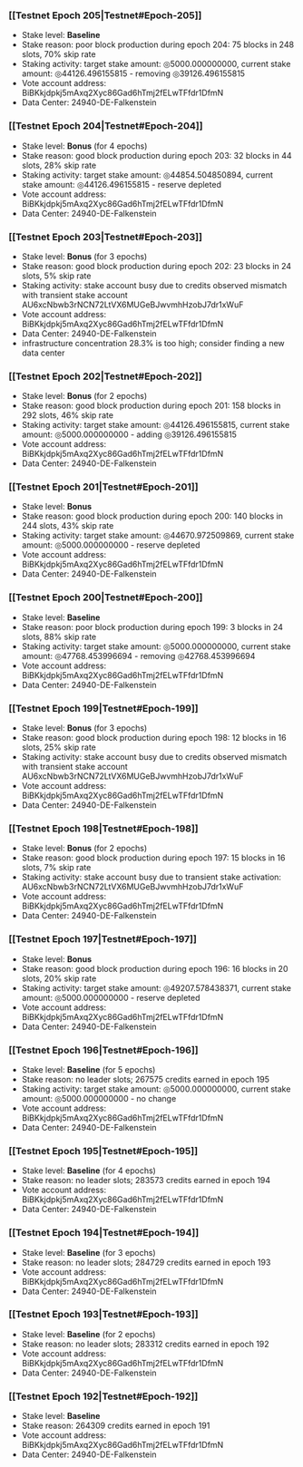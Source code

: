### [[Testnet Epoch 205|Testnet#Epoch-205]]
* Stake level: **Baseline**
* Stake reason: poor block production during epoch 204: 75 blocks in 248 slots, 70% skip rate
* Staking activity: target stake amount: ◎5000.000000000, current stake amount: ◎44126.496155815 - removing ◎39126.496155815
* Vote account address: BiBKkjdpkj5mAxq2Xyc86Gad6hTmj2fELwTFfdr1DfmN
* Data Center: 24940-DE-Falkenstein
### [[Testnet Epoch 204|Testnet#Epoch-204]]
* Stake level: **Bonus** (for 4 epochs)
* Stake reason: good block production during epoch 203: 32 blocks in 44 slots, 28% skip rate
* Staking activity: target stake amount: ◎44854.504850894, current stake amount: ◎44126.496155815 - reserve depleted
* Vote account address: BiBKkjdpkj5mAxq2Xyc86Gad6hTmj2fELwTFfdr1DfmN
* Data Center: 24940-DE-Falkenstein
### [[Testnet Epoch 203|Testnet#Epoch-203]]
* Stake level: **Bonus** (for 3 epochs)
* Stake reason: good block production during epoch 202: 23 blocks in 24 slots, 5% skip rate
* Staking activity: stake account busy due to credits observed mismatch with transient stake account AU6xcNbwb3rNCN72LtVX6MUGeBJwvmhHzobJ7dr1xWuF
* Vote account address: BiBKkjdpkj5mAxq2Xyc86Gad6hTmj2fELwTFfdr1DfmN
* Data Center: 24940-DE-Falkenstein
* infrastructure concentration 28.3% is too high; consider finding a new data center
### [[Testnet Epoch 202|Testnet#Epoch-202]]
* Stake level: **Bonus** (for 2 epochs)
* Stake reason: good block production during epoch 201: 158 blocks in 292 slots, 46% skip rate
* Staking activity: target stake amount: ◎44126.496155815, current stake amount: ◎5000.000000000 - adding ◎39126.496155815
* Vote account address: BiBKkjdpkj5mAxq2Xyc86Gad6hTmj2fELwTFfdr1DfmN
* Data Center: 24940-DE-Falkenstein
### [[Testnet Epoch 201|Testnet#Epoch-201]]
* Stake level: **Bonus**
* Stake reason: good block production during epoch 200: 140 blocks in 244 slots, 43% skip rate
* Staking activity: target stake amount: ◎44670.972509869, current stake amount: ◎5000.000000000 - reserve depleted
* Vote account address: BiBKkjdpkj5mAxq2Xyc86Gad6hTmj2fELwTFfdr1DfmN
* Data Center: 24940-DE-Falkenstein
### [[Testnet Epoch 200|Testnet#Epoch-200]]
* Stake level: **Baseline**
* Stake reason: poor block production during epoch 199: 3 blocks in 24 slots, 88% skip rate
* Staking activity: target stake amount: ◎5000.000000000, current stake amount: ◎47768.453996694 - removing ◎42768.453996694
* Vote account address: BiBKkjdpkj5mAxq2Xyc86Gad6hTmj2fELwTFfdr1DfmN
* Data Center: 24940-DE-Falkenstein
### [[Testnet Epoch 199|Testnet#Epoch-199]]
* Stake level: **Bonus** (for 3 epochs)
* Stake reason: good block production during epoch 198: 12 blocks in 16 slots, 25% skip rate
* Staking activity: stake account busy due to credits observed mismatch with transient stake account AU6xcNbwb3rNCN72LtVX6MUGeBJwvmhHzobJ7dr1xWuF
* Vote account address: BiBKkjdpkj5mAxq2Xyc86Gad6hTmj2fELwTFfdr1DfmN
* Data Center: 24940-DE-Falkenstein
### [[Testnet Epoch 198|Testnet#Epoch-198]]
* Stake level: **Bonus** (for 2 epochs)
* Stake reason: good block production during epoch 197: 15 blocks in 16 slots, 7% skip rate
* Staking activity: stake account busy due to transient stake activation: AU6xcNbwb3rNCN72LtVX6MUGeBJwvmhHzobJ7dr1xWuF
* Vote account address: BiBKkjdpkj5mAxq2Xyc86Gad6hTmj2fELwTFfdr1DfmN
* Data Center: 24940-DE-Falkenstein
### [[Testnet Epoch 197|Testnet#Epoch-197]]
* Stake level: **Bonus**
* Stake reason: good block production during epoch 196: 16 blocks in 20 slots, 20% skip rate
* Staking activity: target stake amount: ◎49207.578438371, current stake amount: ◎5000.000000000 - reserve depleted
* Vote account address: BiBKkjdpkj5mAxq2Xyc86Gad6hTmj2fELwTFfdr1DfmN
* Data Center: 24940-DE-Falkenstein
### [[Testnet Epoch 196|Testnet#Epoch-196]]
* Stake level: **Baseline** (for 5 epochs)
* Stake reason: no leader slots; 267575 credits earned in epoch 195
* Staking activity: target stake amount: ◎5000.000000000, current stake amount: ◎5000.000000000 - no change
* Vote account address: BiBKkjdpkj5mAxq2Xyc86Gad6hTmj2fELwTFfdr1DfmN
* Data Center: 24940-DE-Falkenstein
### [[Testnet Epoch 195|Testnet#Epoch-195]]
* Stake level: **Baseline** (for 4 epochs)
* Stake reason: no leader slots; 283573 credits earned in epoch 194
* Vote account address: BiBKkjdpkj5mAxq2Xyc86Gad6hTmj2fELwTFfdr1DfmN
* Data Center: 24940-DE-Falkenstein
### [[Testnet Epoch 194|Testnet#Epoch-194]]
* Stake level: **Baseline** (for 3 epochs)
* Stake reason: no leader slots; 284729 credits earned in epoch 193
* Vote account address: BiBKkjdpkj5mAxq2Xyc86Gad6hTmj2fELwTFfdr1DfmN
* Data Center: 24940-DE-Falkenstein
### [[Testnet Epoch 193|Testnet#Epoch-193]]
* Stake level: **Baseline** (for 2 epochs)
* Stake reason: no leader slots; 283312 credits earned in epoch 192
* Vote account address: BiBKkjdpkj5mAxq2Xyc86Gad6hTmj2fELwTFfdr1DfmN
* Data Center: 24940-DE-Falkenstein
### [[Testnet Epoch 192|Testnet#Epoch-192]]
* Stake level: **Baseline**
* Stake reason: 264309 credits earned in epoch 191
* Vote account address: BiBKkjdpkj5mAxq2Xyc86Gad6hTmj2fELwTFfdr1DfmN
* Data Center: 24940-DE-Falkenstein